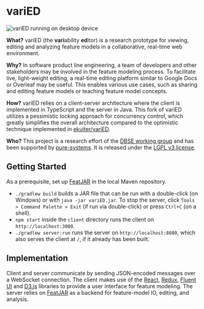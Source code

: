 # variED

![variED running on desktop device](https://s3.eu-central-1.amazonaws.com/de.ovgu.spldev.varied/varied.png)

**What?** variED (the **vari**ability **ed**itor) is a research prototype for viewing, editing and analyzing feature models in a collaborative, real-time web environment.

**Why?** In software product line engineering, a team of developers and other stakeholders may be involved in the feature modeling process. To facilitate live, light-weight editing, a real-time editing platform similar to Google Docs or Overleaf may be useful. This enables various use cases, such as sharing and editing feature models or teaching feature model concepts.

**How?** variED relies on a client-server architecture where the client is implemented in TypeScript and the server in Java. This fork of variED utilizes a pessimistic locking approach for concurrency control, which greatly simplifies the overall architecture compared to the optimistic technique implemented in [ekuiter/variED](https://github.com/ekuiter/variED).

**Who?** This project is a research effort of the [DBSE working group](http://www.dbse.ovgu.de/) and has been supported by [pure-systems](https://www.pure-systems.com/). It is released under the [LGPL v3 license](LICENSE.txt).

## Getting Started

As a prerequisite, set up [FeatJAR](https://github.com/FeatJAR/FeatJAR) in the local Maven repository.
 
- `./gradlew build` builds a JAR file that can be run with a double-click (on Windows) or with `java -jar variED.jar`.
  To stop the server, click `Tools > Command Palette > Exit`  (if run via double-click) or press `Ctrl+C` (on a shell).
- `npm start` inside the `client` directory runs the client on
  `http://localhost:3000`.
- `./gradlew server:run` runs the server on `http://localhost:8080`, which also serves the client at `/`, if it already has been built.

## Implementation

Client and server communicate by sending JSON-encoded messages over a WebSocket connection.
The client makes use of the [React](https://reactjs.org/),
[Redux](https://redux.js.org/), [Fluent UI](https://developer.microsoft.com/en-us/fluentui) and
[D3.js](https://d3js.org/) libraries to provide a user interface for feature
modeling.
The server relies on [FeatJAR](https://github.com/FeatJAR) as a backend for feature-model IO, editing, and analysis.
